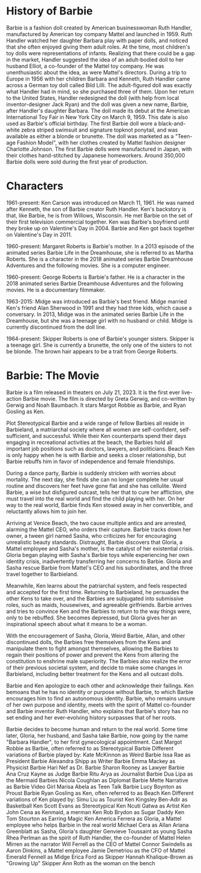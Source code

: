 # History of Barbie

 Barbie is a fashion doll created by American businesswoman Ruth Handler, manufactured by American toy
company Mattel and launched in 1959. Ruth Handler watched her daughter Barbara play with paper dolls, 
and noticed that she often enjoyed giving them adult roles. At the time, most children's toy dolls were 
representations of infants. Realizing that there could be a gap in the market, Handler suggested the idea
of an adult-bodied doll to her husband Elliot, a co-founder of the Mattel toy company.
He was unenthusiastic about the idea, as were Mattel's directors. During a trip to Europe in 1956 with her 
children Barbara and Kenneth, Ruth Handler came across a German toy doll called Bild Lilli. The 
adult-figured doll was exactly what Handler had in mind, so she purchased three of them. Upon her return to the 
United States, Handler redesigned the doll (with help from local inventor-designer Jack Ryan) and the
doll was given a new name, Barbie, after Handler's daughter Barbara. The doll made its debut at the
American International Toy Fair in New York City on March 9, 1959. This date is also used as
Barbie's official birthday.
The first Barbie doll wore a black-and-white zebra striped swimsuit and signature topknot ponytail,
and was available as either a blonde or brunette. The doll was marketed as a "Teen-age Fashion Model",
with her clothes created by Mattel fashion designer Charlotte Johnson. The first Barbie dolls were 
manufactured in Japan, with their clothes hand-stitched by Japanese homeworkers. Around 350,000 Barbie 
dolls were sold during the first year of production.

# Characters

1961-present: Ken Carson was introduced on March 11, 1961. He was named after Kenneth, the son of Barbie
creator Ruth Handler. Ken's backstory is that, like Barbie, he is from Willows, Wisconsin. He met Barbie
on the set of their first television commercial together. Ken was Barbie's boyfriend until they broke up 
on Valentine's Day in 2004. Barbie and Ken got back together on Valentine's Day in 2011.

1960-present: Margaret Roberts is Barbie's mother. In a 2013 episode of the animated series Barbie Life 
in the Dreamhouse, she is referred to as Martha Roberts. She is a character in the 2018 animated series 
Barbie Dreamhouse Adventures and the following movies. She is a computer engineer.

1960-present: George Roberts is Barbie's father. He is a character in the 2018 animated series Barbie 
Dreamhouse Adventures and the following movies. He is a documentary filmmaker.

1963-2015: Midge was introduced as Barbie's best friend. Midge married Ken's friend Alan Sherwood in 
1991 and they had three kids, which cause a conversary. In 2013, Midge was in the animated series 
Barbie Life in the Dreamhouse, but she was a teenage girl with no husband or child. Midge is currently 
discontinued from the doll line.

1964-present: Skipper Roberts is one of Barbie's younger sisters. Skipper is a teenage girl. She is 
currently a brunette, the only one of the sisters to not be blonde. The brown hair appears to be a trait 
from George Roberts.

# Barbie: The Movie

Barbie is a film released in theaters on July 21, 2023. It is the first ever live-action Barbie movie. 
The film is directed by Greta Gerwig, and co-written by Gerwig and Noah Baumbach. It stars Margot Robbie 
as Barbie, and Ryan Gosling as Ken.

Plot
Stereotypical Barbie and a wide range of fellow Barbies all reside in Barbieland, a matriarchal society 
where all women are self-confident, self-sufficient, and successful. While their Ken counterparts spend 
their days engaging in recreational activities at the beach, the Barbies hold all important job positions 
such as doctors, lawyers, and politicians. Beach Ken is only happy when he is with Barbie and seeks a 
closer relationship, but Barbie rebuffs him in favor of independence and female friendships.

During a dance party, Barbie is suddenly stricken with worries about mortality. The next day, she finds 
she can no longer complete her usual routine and discovers her feet have gone flat and she has cellulite. 
Weird Barbie, a wise but disfigured outcast, tells her that to cure her affliction, she must travel into 
the real world and find the child playing with her. On her way to the real world, Barbie finds Ken stowed 
away in her convertible, and reluctantly allows him to join her.

Arriving at Venice Beach, the two cause multiple antics and are arrested, alarming the Mattel CEO, who 
orders their capture. Barbie tracks down her owner, a tween girl named Sasha, who criticizes her for 
encouraging unrealistic beauty standards. Distraught, Barbie discovers that Gloria, a Mattel employee and 
Sasha's mother, is the catalyst of her existential crisis. Gloria began playing with Sasha's Barbie toys 
while experiencing her own identity crisis, inadvertently transferring her concerns to Barbie. Gloria and 
Sasha rescue Barbie from Mattel's CEO and his subordinates, and the three travel together to Barbieland.

Meanwhile, Ken learns about the patriarchal system, and feels respected and accepted for the first time. 
Returning to Barbieland, he persuades the other Kens to take over, and the Barbies are subjugated into 
submissive roles, such as maids, housewives, and agreeable girlfriends. Barbie arrives and tries to 
convince Ken and the Barbies to return to the way things were, only to be rebuffed. She becomes depressed,
but Gloria gives her an inspirational speech about what it means to be a woman.

With the encouragement of Sasha, Gloria, Weird Barbie, Allan, and other discontinued dolls, the Barbies 
free themselves from the Kens and manipulate them to fight amongst themselves, allowing the Barbies to 
regain their positions of power and prevent the Kens from altering the constitution to enshrine male 
superiority. The Barbies also realize the error of their previous societal system, and decide to make 
some changes in Barbieland, including better treatment for the Kens and all outcast dolls.

Barbie and Ken apologize to each other and acknowledge their failings. Ken bemoans that he has no identity
or purpose without Barbie, to which Barbie encourages him to find an autonomous identity. Barbie, who 
remains unsure of her own purpose and identity, meets with the spirit of Mattel co-founder and Barbie 
inventor Ruth Handler, who explains that Barbie's story has no set ending and her ever-evolving history 
surpasses that of her roots.

Barbie decides to become human and return to the real world. Some time later, Gloria, her husband, and 
Sasha take Barbie, now going by the name "Barbara Handler", to her first gynecological appointment.
Cast
Margot Robbie as Barbie, often referred to as Stereotypical Barbie
Different variations of Barbie played by:
Kate McKinnon as Weird Barbie
Issa Rae as President Barbie
Alexandra Shipp as Writer Barbie
Emma Mackey as Physicist Barbie
Hari Nef as Dr. Barbie
Sharon Rooney as Lawyer Barbie
Ana Cruz Kayne as Judge Barbie
Ritu Arya as Journalist Barbie
Dua Lipa as the Mermaid Barbies
Nicola Coughlan as Diplomat Barbie
Mette Narrative as Barbie Video Girl
Marisa Abela as Teen Talk Barbie
Lucy Boynton as Proust Barbie
Ryan Gosling as Ken, often referred to as Beach Ken
Different variations of Ken played by:
Simu Liu as Tourist Ken
Kingsley Ben-Adir as Basketball Ken
Scott Evans as Stereotypical Ken
Ncuti Gatwa as Artist Ken
John Cena as Kenmaid, a merman Ken
Rob Brydon as Sugar Daddy Ken
Tom Stourton as Earring Magic Ken
America Ferrera as Gloria, a Mattel employee who helps Barbie in the real world
Michael Cera as Allan
Ariana Greenblatt as Sasha, Gloria's daughter
Genvieve Toussaint as young Sasha
Rhea Perlman as the spirit of Ruth Handler, the co-founder of Mattel
Helen Mirren as the narrator
Will Ferrell as the CEO of Mattel
Connor Swindells as Aaron Dinkins, a Mattel employee
Jamie Demetriou as the CFO of Mattel
Emerald Fennell as Midge
Erica Ford as Skipper
Hannah Khalique-Brown as "Growing Up" Skipper
Ann Roth as the woman on the bench